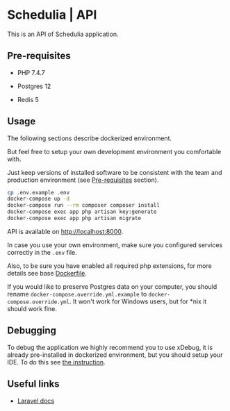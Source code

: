# Schedulia | API

This is an API of Schedulia application.

## Pre-requisites

- PHP 7.4.7

- Postgres 12

- Redis 5

## Usage

The following sections describe dockerized environment.

But feel free to setup your own development environment you comfortable with.

Just keep versions of installed software to be consistent with the team and production environment (see [Pre-requisites](#pre-requisites) section). 

```bash
cp .env.example .env
docker-compose up -d
docker-compose run --rm composer composer install
docker-compose exec app php artisan key:generate
docker-compose exec app php artisan migrate
```

API is available on [http://localhost:8000](http://localhost:8000).

In case you use your own environment, make sure you configured services correctly in the `.env` file.

Also, to be sure you have enabled all required php extensions, for more details see base [Dockerfile](/.config/docker/php-base/Dockerfile).

If you would like to preserve Postgres data on your computer, you should rename `docker-compose.override.yml.example` to `docker-compose.override.yml`. It won't work for Windows users, but for *nix it should work fine.

## Debugging

To debug the application we highly recommend you to use xDebug, it is already pre-installed in dockerized environment, but you should setup your IDE. To do this see [the instruction](../docs/debug.md).

## Useful links

- [Laravel docs](https://laravel.com/docs/7.x/installation)
